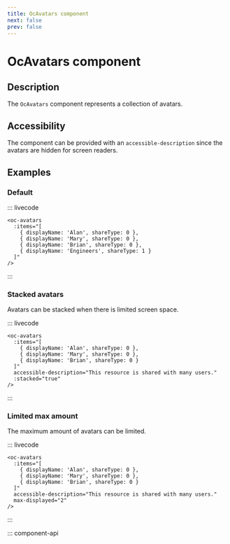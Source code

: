 ```yaml
---
title: OcAvatars component
next: false
prev: false
---
```


# OcAvatars component

## Description

The `OcAvatars` component represents a collection of avatars.

## Accessibility

The component can be provided with an `accessible-description` since the avatars are hidden for screen readers.

## Examples

### Default

::: livecode

```vue
<oc-avatars
  :items="[
    { displayName: 'Alan', shareType: 0 },
    { displayName: 'Mary', shareType: 0 },
    { displayName: 'Brian', shareType: 0 },
    { displayName: 'Engineers', shareType: 1 }
  ]"
/>
```

:::

### Stacked avatars

Avatars can be stacked when there is limited screen space.

::: livecode

```vue
<oc-avatars
  :items="[
    { displayName: 'Alan', shareType: 0 },
    { displayName: 'Mary', shareType: 0 },
    { displayName: 'Brian', shareType: 0 }
  ]"
  accessible-description="This resource is shared with many users."
  :stacked="true"
/>
```

:::

### Limited max amount

The maximum amount of avatars can be limited.

::: livecode

```vue
<oc-avatars
  :items="[
    { displayName: 'Alan', shareType: 0 },
    { displayName: 'Mary', shareType: 0 },
    { displayName: 'Brian', shareType: 0 }
  ]"
  accessible-description="This resource is shared with many users."
  max-displayed="2"
/>
```

:::

::: component-api
